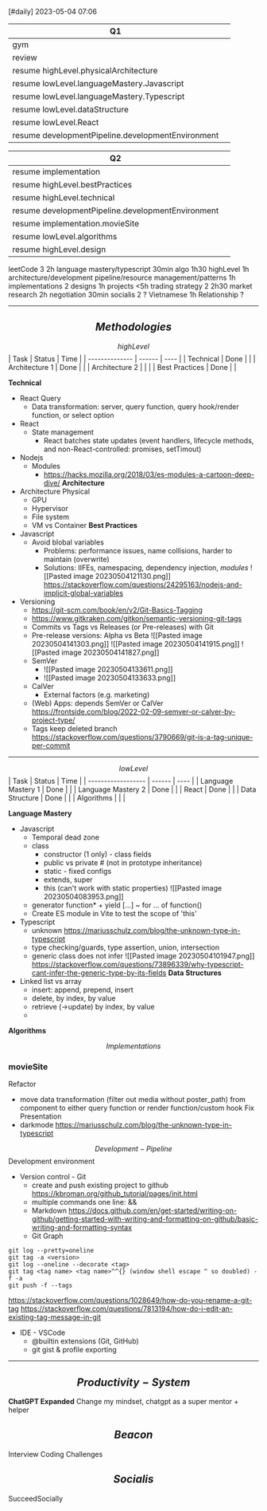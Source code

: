 [#daily]
2023-05-04
07:06


| Q1                                                |     |
| ------------------------------------------------- | --- |
| gym                                               |     |
| review                                            |     |
| resume highLevel.physicalArchitecture             |     |
| resume lowLevel.languageMastery.Javascript        |     |
| resume lowLevel.languageMastery.Typescript        |     |
| resume lowLevel.dataStructure          |     |
| resume lowLevel.React                             |     |
| resume developmentPipeline.developmentEnvironment |     |

| Q2                                                |     |
| ------------------------------------------------- | --- |
| resume implementation                             |     |
| resume highLevel.bestPractices                    |     |
| resume highLevel.technical                        |     |
| resume developmentPipeline.developmentEnvironment |     |
| resume implementation.movieSite                   |     |
| resume lowLevel.algorithms                        |     |
| resume highLevel.design                                                  |     |


leetCode 3 2h
	language mastery/typescript 30min
	algo 1h30
highLevel 1h
	architecture/development pipeline/resource management/patterns 1h
implementations 2
	designs 1h
	projects <5h
trading strategy 2 2h30
	market research 2h
	negotiation 30min
socialis 2 ?
	Vietnamese 1h 
	Relationship ?


***
## $$Methodologies$$
$$highLevel$$
| Task           | Status | Time |
| -------------- | ------ | ---- |
| Technical      | Done   |      |
| Architecture 1 | Done   |      |
| Architecture 2 |        |      |
| Best Practices | Done   |      |

**Technical**
- React Query
	- Data transformation: server, query function, query hook/render function, or select option
- React
	- State management
		- React batches state updates (event handlers, lifecycle methods, and non-React-controlled: promises, setTimout)
- Nodejs
	- Modules
		- https://hacks.mozilla.org/2018/03/es-modules-a-cartoon-deep-dive/
**Architecture** 
- Architecture Physical
	- GPU
	- Hypervisor
	- File system
	- VM vs Container
**Best Practices**
- Javascript
	- Avoid blobal variables
		- Problems: performance issues, name collisions, harder to maintain (overwrite)
		- Solutions: IIFEs, namespacing, dependency injection, *modules*
		![[Pasted image 20230504121130.png]]
		https://stackoverflow.com/questions/24295163/nodejs-and-implicit-global-variables
- Versioning
	- https://git-scm.com/book/en/v2/Git-Basics-Tagging
	- https://www.gitkraken.com/gitkon/semantic-versioning-git-tags
	- Commits vs Tags vs Releases (or Pre-releases) with Git
	- Pre-release versions: Alpha vs Beta
	![[Pasted image 20230504141303.png]]
	![[Pasted image 20230504141915.png]]
	![[Pasted image 20230504141827.png]]
	- SemVer
		- ![[Pasted image 20230504133611.png]]
		- ![[Pasted image 20230504133633.png]]
	- CalVer
		- External factors (e.g. marketing)
	- (Web) Apps: depends SemVer or CalVer https://frontside.com/blog/2022-02-09-semver-or-calver-by-project-type/
	- Tags keep deleted branch https://stackoverflow.com/questions/3790669/git-is-a-tag-unique-per-commit

****
$$lowLevel$$
| Task               | Status | Time |
| ------------------ | ------ | ---- |
| Language Mastery 1 | Done   |      |
| Language Mastery 2 | Done   |      |
| React              | Done   |      |
| Data Structure     | Done   |      |
| Algorithms         |        |      |

**Language Mastery**
- Javascript
	- Temporal dead zone
	- class
		- constructor (1 only) - class fields
		- public vs private # (not in prototype inheritance)
		- static - fixed configs
		- extends, super
		- this (can't work with static properties)
		![[Pasted image 20230504083953.png]]
	- generator function* + yield [...] ~ for ... of function()
	- Create ES module in Vite to test the scope of 'this'
- Typescript
	- unknown https://mariusschulz.com/blog/the-unknown-type-in-typescript
	- type checking/guards, type assertion, union, intersection 
	- generic class does not infer
	![[Pasted image 20230504101947.png]]
https://stackoverflow.com/questions/73896339/why-typescript-cant-infer-the-generic-type-by-its-fields
**Data Structures**
- Linked list vs array
	- insert: append, prepend, insert 
	- delete, by index, by value
	- retrieve (->update) by index, by value
	- 
**Algorithms**

$$Implementations$$
### **movieSite**
Refactor
- move data transformation (filter out media without poster_path) from component to either query function or render function/custom hook
Fix
Presentation
- darkmode
	https://mariusschulz.com/blog/the-unknown-type-in-typescript








$$Development-Pipeline$$
Development environment
- Version control - Git
	- create and push existing project to github  https://kbroman.org/github_tutorial/pages/init.html
	- multiple commands one line: &&
	- Markdown https://docs.github.com/en/get-started/writing-on-github/getting-started-with-writing-and-formatting-on-github/basic-writing-and-formatting-syntax
	- Git Graph
```
git log --pretty=oneline
git tag -a <version>
git log --oneline --decorate <tag>
git tag <tag name> <tag name>^^{} (window shell escape ^ so doubled) -f -a
git push -f --tags
```
https://stackoverflow.com/questions/1028649/how-do-you-rename-a-git-tag
https://stackoverflow.com/questions/7813194/how-do-i-edit-an-existing-tag-message-in-git
- IDE - VSCode
	- @builtin extensions (Git, GitHub) 
	- git gist & profile exporting

***
##  $$Productivity-System$$
**ChatGPT Expanded**
Change my mindset, chatgpt as a super mentor + helper
## $$Beacon$$
Interview Coding Challenges

## $$Socialis$$
SucceedSocially

